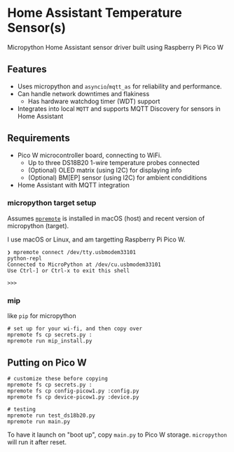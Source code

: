 # Home Assistant Temperature Sensor(s)

Micropython Home Assistant sensor driver built using Raspberry Pi Pico W

## Features

 - Uses micropython and `asyncio`/`mqtt_as` for reliability and performance.
 - Can handle network downtimes and flakiness
   - Has hardware watchdog timer (WDT) support
 - Integrates into local `MQTT` and supports MQTT Discovery for sensors in Home Assistant

## Requirements

 - Pico W microcontroller board, connecting to WiFi.
   - Up to three DS18B20 1-wire temperature probes connected
   - (Optional) OLED matrix (using I2C) for displaying info
   - (Optional) BM[EP] sensor (using I2C) for ambient condiditions
 - Home Assistant with MQTT integration


### micropython target setup

Assumes  [`mpremote`](https://docs.micropython.org/en/latest/reference/mpremote.html) is installed in macOS (host) and recent version of micropython (target).

I use macOS or Linux, and am targetting Raspberry Pi Pico W.


```shell
❯ mpremote connect /dev/tty.usbmodem33101
python-repl
Connected to MicroPython at /dev/cu.usbmodem33101
Use Ctrl-] or Ctrl-x to exit this shell

>>>
```

### mip

like `pip` for micropython

```shell
# set up for your wi-fi, and then copy over
mpremote fs cp secrets.py :
mpremote run mip_install.py
```


## Putting on Pico W


```shell
# customize these before copying
mpremote fs cp secrets.py :
mpremote fs cp config-picow1.py :config.py
mpremote fs cp device-picow1.py :device.py

# testing
mpremote run test_ds18b20.py
mpremote run main.py
```


To have it launch on "boot up", copy `main.py` to Pico W storage. `micropython` will run it after reset.
